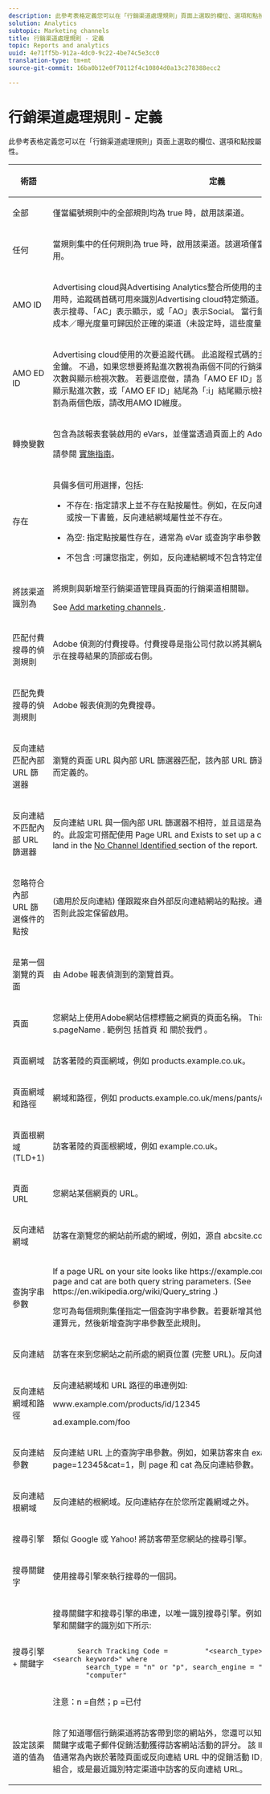 ```yaml
---
description: 此參考表格定義您可以在「行銷渠道處理規則」頁面上選取的欄位、選項和點按屬性。
solution: Analytics
subtopic: Marketing channels
title: 行銷渠道處理規則 - 定義
topic: Reports and analytics
uuid: 4e71ff5b-912a-4dc0-9c22-4be74c5e3cc0
translation-type: tm+mt
source-git-commit: 16ba0b12e0f70112f4c10804d0a13c278388ecc2

---
```



# 行銷渠道處理規則 - 定義

此參考表格定義您可以在「行銷渠道處理規則」頁面上選取的欄位、選項和點按屬性。

<table id="table_C18A0F1C9E214EB585A29801BA2400F8"> 
 <thead> 
  <tr> 
   <th colname="col1" class="entry"> <p>術語 </p> </th> 
   <th colname="col2" class="entry"> <p>定義 </p> </th> 
  </tr> 
 </thead>
 <tbody> 
  <tr> 
   <td colname="col1"> <p>全部 </p> </td> 
   <td colname="col2"> <p>僅當編號規則中的全部規則均為 true 時，啟用該渠道。 </p> </td> 
  </tr> 
  <tr> 
   <td colname="col1"> <p>任何 </p> </td> 
   <td colname="col2"> <p>當規則集中的任何規則為 true 時，啟用該渠道。該選項僅當編號規則中存在多個規則時方可用。 </p> </td> 
  </tr>
  <tr> 
   <td colname="col1"> <p>AMO ID </p> </td> 
   <td colname="col2"> <p>Advertising cloud與Advertising Analytics整合所使用的主要追蹤代碼。 當其中一項整合啟用時，追蹤碼首碼可用來識別Advertising cloud特定頻道。 使用「AMO ID」開頭為「AL」表示搜尋、「AC」表示顯示，或「AO」表示Social。 當行銷渠道中使用AMO ID時，點按／成本／曝光度量可歸因於正確的渠道（未設定時，這些度量將移至「直接」或「無」）。 </p> </td> 
  </tr> 
  <tr> 
   <td colname="col1"> <p>AMO ED ID </p> </td> 
   <td colname="col2"> <p>Advertising cloud使用的次要追蹤代碼。 此追蹤程式碼的主要用途是將資料傳回Ad cloud的金鑰。 不過，如果您想要將點進次數視為兩個不同的行銷渠道，也可以用它來識別顯示點進次數與顯示檢視次數。 若要這麼做，請為「AMO EF ID」設定行銷渠道邏輯，以「:d」結尾顯示點進次數，或「AMO EF ID」結尾為「:i」結尾顯示檢視次數。 如果您不想將「顯示」分割為兩個色版，請改用AMO ID維度。 </p> </td> 
  </tr> 
  <tr> 
   <td colname="col1"> <p>轉換變數 </p> </td> 
   <td colname="col2"> <p>包含為該報表套裝啟用的 eVars，並僅當透過頁面上的 Adobe 代碼設定這些變數時套用。 </p> <p>請參閱 <a href="https://marketing.adobe.com/resources/help/en_US/sc/implement/oms_sc_implement.pdf"  > 實施指南</a>。 </p> </td> 
  </tr> 
  <tr> 
   <td colname="col1"> <p>存在 </p> </td> 
   <td colname="col2"> <p>具備多個可用選擇，包括: </p> <p> 
     <ul id="ul_FE39B5F36235441FB757CC73CA2C4F51"> 
      <li id="li_6DC09918D69B443091AB94DB773D5189"> <p> <span class="uicontrol">不存在</span>: 指定請求上並不存在點按屬性。例如，在反向連結網域中，如果使用者輸入 URL 或按一下書籤，反向連結網域屬性並不存在。 </p> </li> 
      <li id="li_3AB958F997974682824E85014CA266D6"> <p> <span class="uicontrol">為空</span>: 指定點按屬性存在，通常為 eVar 或查詢字串參數，但沒有與點按屬性相關的值。 </p> </li> 
      <li id="li_25EDA39748D141BA8173CC4C41035ABA"> <p> <span class="uicontrol"> 不包含 </span>:可讓您指定，例如，反向連結網域不包含特定值(與使用「包含」選項 <span class="term"> 不同 </span>)。 </p> </li> 
     </ul> </p> </td> 
  </tr> 
  <tr> 
   <td colname="col1"> <p>將該渠道識別為 </p> </td> 
   <td colname="col2"> <p>將規則與新增至<span class="wintitle">行銷渠道管理員</span>頁面的行銷渠道相關聯。 </p> <p>See <a href="/help/components/c-marketing-channels/c-channels.md"   > Add marketing channels </a>. </p> </td> 
  </tr> 
  <tr> 
   <td colname="col1"> <p>匹配付費搜尋的偵測規則 </p> </td> 
   <td colname="col2"> <p>Adobe 偵測的付費搜尋。付費搜尋是指公司付款以將其網站列入搜尋引擎。付費搜尋通常顯示在搜尋結果的頂部或右側。 </p> </td> 
  </tr> 
  <tr> 
   <td colname="col1"> <p>匹配免費搜尋的偵測規則 </p> </td> 
   <td colname="col2"> <p>Adobe 報表偵測的免費搜尋。 </p> </td> 
  </tr> 
  <tr> 
   <td colname="col1"> <p>反向連結匹配內部 URL 篩選器 </p> </td> 
   <td colname="col2"> <p> 瀏覽的頁面 URL 與內部 URL 篩選器匹配，該內部 URL 篩選器是為「管理工具」的報表套裝而定義的。 </p> </td> 
  </tr> 
  <tr> 
   <td colname="col1"> <p>反向連結不匹配內部 URL 篩選器 </p> </td> 
   <td colname="col2"> <p>反向連結 URL 與一個內部 URL 篩選器不相符，並且這是為「管理工具」的報表套裝而定義的。此設定可搭配使用 <span class="term"> Page URL </span> and <span class="term"> Exists </span> to set up a catch-all rule, so that no visits land in the <a href="/help/components/c-marketing-channels/c-faq.md#no-channel-identified" > No Channel Identified </a> section of the report. </p> </td> 
  </tr> 
  <tr> 
   <td colname="col1"> <p>忽略符合內部 URL 篩選條件的點按 </p> </td> 
   <td colname="col2"> <p>(適用於反向連結) 僅跟蹤來自外部反向連結網站的點按。通常，除非您想要包含內部流量，否則此設定保留啟用。 </p> </td> 
  </tr> 
  <tr> 
   <td colname="col1"> <p>是第一個瀏覽的頁面 </p> </td> 
   <td colname="col2"> <p>由 Adobe 報表偵測到的瀏覽首頁。 </p> </td> 
  </tr> 
  <tr> 
   <td colname="col1"> <p>頁面 </p> </td> 
   <td colname="col2"> <p>您網站上使用Adobe網站信標標籤之網頁的頁面名稱。 This value is equivalent to <span class="varname"> s.pageName </span>. 範例包 <span class="varname"> 括首頁 </span> 和 <span class="varname"> 關於我們 </span>。 </p> </td> 
  </tr> 
  <tr> 
   <td colname="col1"> <p>頁面網域 </p> </td> 
   <td colname="col2"> <p>訪客著陸的頁面網域，例如 <span class="filepath">products.example.co.uk</span>。 </p> </td> 
  </tr> 
  <tr> 
   <td colname="col1"> <p>頁面網域和路徑 </p> </td> 
   <td colname="col2"> <p>網域和路徑，例如 <span class="filepath">products.example.co.uk/mens/pants/overview.html</span>。 </p> </td> 
  </tr> 
  <tr> 
   <td colname="col1"> <p>頁面根網域 (TLD+1) </p> </td> 
   <td colname="col2"> <p>訪客著陸的頁面根網域，例如 <span class="filepath">example.co.uk</span>。 </p> </td> 
  </tr> 
  <tr> 
   <td colname="col1"> <p>頁面 URL </p> </td> 
   <td colname="col2"> <p>您網站某個網頁的 URL。 </p> </td> 
  </tr> 
  <tr> 
   <td colname="col1"> <p>反向連結網域 </p> </td> 
   <td colname="col2"> <p>訪客在瀏覽您的網站前所處的網域，例如，源自 <span class="filepath">abcsite.com</span> 與 <span class="filepath">xyzsite.com</span> 的反向連結。 </p> </td> 
  </tr> 
  <tr> 
   <td colname="col1"> <p>查詢字串參數 </p> </td> 
   <td colname="col2"> <p>If a page URL on your site looks like <span class="filepath"> https://example.com/?page=12345&amp;cat=1 </span>, then page and cat are both query string parameters. (See <span class="filepath"> https://en.wikipedia.org/wiki/Query_string </span>.) </p> <p>您可為每個規則集僅指定一個查詢字串參數。若要新增其他查詢字串參數，請使用 <span class="uicontrol">ANY</span> 作為運算元，然後新增查詢字串參數至此規則。 </p> </td> 
  </tr> 
  <tr> 
   <td colname="col1"> <p>反向連結 </p> </td> 
   <td colname="col2"> <p>訪客在來到您網站之前所處的網頁位置 (完整 URL)。反向連結存在於您所定義網域之外。 </p> </td> 
  </tr> 
  <tr> 
   <td colname="col1"> <p>反向連結網域和路徑 </p> </td> 
   <td colname="col2"> <p>反向連結網域和 URL 路徑的串連例如:  </p> <p> <span class="filepath"> www.example.com/products/id/12345 </span> </p> <p> <span class="filepath"> ad.example.com/foo </span> </p> </td> 
  </tr> 
  <tr> 
   <td colname="col1"> <p>反向連結參數 </p> </td> 
   <td colname="col2"> <p>反向連結 URL 上的查詢字串參數。例如，如果訪客來自 <span class="filepath">example.com/?page=12345&amp;cat=1</span>，則 page 和 cat 為反向連結參數。 </p> </td> 
  </tr> 
  <tr> 
   <td colname="col1"> <p>反向連結根網域 </p> </td> 
   <td colname="col2"> <p>反向連結的根網域。反向連結存在於您所定義網域之外。 </p> </td> 
  </tr> 
  <tr> 
   <td colname="col1"> <p>搜尋引擎 </p> </td> 
   <td colname="col2"> <p>類似 Google 或 Yahoo! 將訪客帶至您網站的搜尋引擎。 </p> </td> 
  </tr> 
  <tr> 
   <td colname="col1"> <p>搜尋關鍵字 </p> </td> 
   <td colname="col2"> <p>使用搜尋引擎來執行搜尋的一個詞。 </p> </td> 
  </tr> 
  <tr> 
   <td colname="col1"> <p>搜尋引擎 + 關鍵字 </p> </td> 
   <td colname="col2"> <p>搜尋關鍵字和搜尋引擎的串連，以唯一識別搜尋引擎。例如，如果搜尋 computer，則搜尋引擎和關鍵字的識別如下所示: </p> 
    <code>
      Search&nbsp;Tracking&nbsp;Code&nbsp;= &nbsp;&nbsp;&nbsp;&nbsp;&nbsp;&nbsp;&nbsp;&nbsp;"&lt;search_type&gt;:&lt;search&nbsp;engine&gt;:&lt;search&nbsp;keyword&gt;"&nbsp;where &nbsp;&nbsp;&nbsp;&nbsp;&nbsp;&nbsp;&nbsp;&nbsp;search_type&nbsp;=&nbsp;"n"&nbsp;or&nbsp;"p",&nbsp;search_engine&nbsp;=&nbsp;"Google",&nbsp;and&nbsp;search_keyword&nbsp;= &nbsp;&nbsp;&nbsp;&nbsp;&nbsp;&nbsp;&nbsp;&nbsp;"computer" 
    </code> <p><b></b> 注意：n =自然；p =已付 </p> </td> 
  </tr> 
  <tr> 
   <td colname="col1"> <p>設定該渠道的值為 </p> </td> 
   <td colname="col2"> <p>除了知道哪個行銷渠道將訪客帶到您的網站外，您還可以知道該渠道內哪個橫幅廣告、搜尋關鍵字或電子郵件促銷活動獲得訪客網站活動的評分。 該 ID 是與渠道一同儲存的渠道值。該值通常為內嵌於著陸頁面或反向連結 URL 中的促銷活動 ID，有時也是搜尋引擎和搜尋關鍵字組合，或是最近識別特定渠道中訪客的反向連結 URL。 </p> </td> 
  </tr> 
 </tbody> 
</table>

